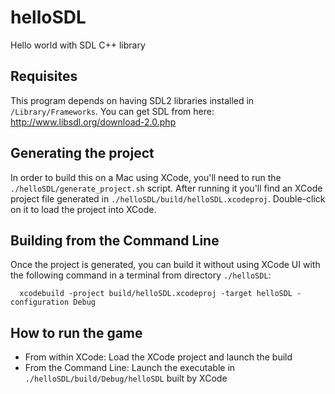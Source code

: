 # helloSDL
Hello world with SDL C++ library

## Requisites
This program depends on having SDL2 libraries installed in `/Library/Frameworks`. You can get SDL from here: http://www.libsdl.org/download-2.0.php

## Generating the project
In order to build this on a Mac using XCode, you'll need to run the `./helloSDL/generate_project.sh` script. After running it you'll find an XCode project file generated in `./helloSDL/build/helloSDL.xcodeproj`. Double-click on it to load the project into XCode.

## Building from the Command Line
Once the project is generated, you can build it without using XCode UI with the following command in a terminal from directory `./helloSDL`:
```
  xcodebuild -project build/helloSDL.xcodeproj -target helloSDL -configuration Debug
```

## How to run the game
- From within XCode: Load the XCode project and launch the build
- From the Command Line: Launch the executable in `./helloSDL/build/Debug/helloSDL` built by XCode
